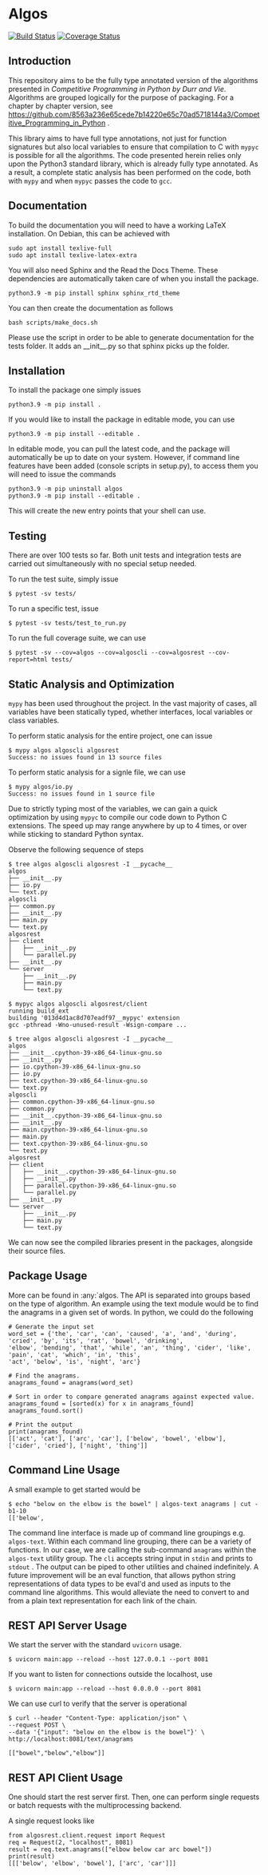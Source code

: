 Algos
=====

[![Build Status](https://travis-ci.com/8563a236e65cede7b14220e65c70ad5718144a3/algos.svg?branch=master)](https://travis-ci.com/8563a236e65cede7b14220e65c70ad5718144a3/algos)
[![Coverage Status](https://coveralls.io/repos/github/8563a236e65cede7b14220e65c70ad5718144a3/algos/badge.svg)](https://coveralls.io/github/8563a236e65cede7b14220e65c70ad5718144a3/algos)

Introduction
------------

This repository aims to be the fully type annotated version of the algorithms presented in 
*Competitive Programming in Python by Durr and Vie*. Algorithms are grouped logically for the purpose of packaging.
For a chapter by chapter version, see 
https://github.com/8563a236e65cede7b14220e65c70ad5718144a3/Competitive_Programming_in_Python .

This library aims to have full type annotations, not just for function signatures but also local variables to ensure
that compilation to C with `mypyc` is possible for all the algorithms. The code presented herein relies only upon the
Python3 standard library, which is already fully type annotated. As a result, a complete static analysis has been 
performed on the code, both with `mypy` and when `mypyc` passes the code to `gcc`.

Documentation
-------------

To build the documentation you will need to have a working LaTeX installation. On Debian, this can be
achieved with

    sudo apt install texlive-full
    sudo apt install texlive-latex-extra

You will also need Sphinx and the Read the Docs Theme. These dependencies are automatically taken care of when you 
install the package.

    python3.9 -m pip install sphinx sphinx_rtd_theme

You can then create the documentation as follows

    bash scripts/make_docs.sh

Please use the script in order to be able to generate documentation for the tests folder. It adds an \_\_init\_\_.py
so that sphinx picks up the folder.

Installation
------------

To install the package one simply issues

    python3.9 -m pip install .

If you would like to install the package in editable mode, you can use

    python3.9 -m pip install --editable .

In editable mode, you can pull the latest code, and the package will automatically be up to date on your system. 
However, if command line features have been added (console scripts in setup.py), to access them you will need to issue
the commands

    python3.9 -m pip uninstall algos
    python3.9 -m pip install --editable .

This will create the new entry points that your shell can use.

Testing
-------

There are over 100 tests so far. Both unit tests and integration tests are carried out simultaneously with
no special setup needed.

To run the test suite, simply issue

    $ pytest -sv tests/

To run a specific test, issue

    $ pytest -sv tests/test_to_run.py

To run the full coverage suite, we can use

    $ pytest -sv --cov=algos --cov=algoscli --cov=algosrest --cov-report=html tests/

Static Analysis and Optimization
--------------------------------

``mypy`` has been used throughout the project. In the vast majority of cases, all variables have been statically
typed, whether interfaces, local variables or class variables.

To perform static analysis for the entire project, one can issue

    $ mypy algos algoscli algosrest
    Success: no issues found in 13 source files

To perform static analysis for a signle file, we can use

    $ mypy algos/io.py
    Success: no issues found in 1 source file

Due to strictly typing most of the variables, we can gain a quick optimization by using `mypyc` to compile our
code down to Python C extensions. The speed up may range anywhere by up to 4 times, or over while sticking to
standard Python syntax.

Observe the following sequence of steps

    $ tree algos algoscli algosrest -I __pycache__
    algos
    ├── __init__.py
    ├── io.py
    └── text.py
    algoscli
    ├── common.py
    ├── __init__.py
    ├── main.py
    └── text.py
    algosrest
    ├── client
    │   ├── __init__.py
    │   └── parallel.py
    ├── __init__.py
    └── server
        ├── __init__.py
        ├── main.py
        └── text.py
    
    $ mypyc algos algoscli algosrest/client
    running build_ext
    building '013d4d1ac8d707eadf97__mypyc' extension
    gcc -pthread -Wno-unused-result -Wsign-compare ...
    
    $ tree algos algoscli algosrest -I __pycache__
    algos
    ├── __init__.cpython-39-x86_64-linux-gnu.so
    ├── __init__.py
    ├── io.cpython-39-x86_64-linux-gnu.so
    ├── io.py
    ├── text.cpython-39-x86_64-linux-gnu.so
    └── text.py
    algoscli
    ├── common.cpython-39-x86_64-linux-gnu.so
    ├── common.py
    ├── __init__.cpython-39-x86_64-linux-gnu.so
    ├── __init__.py
    ├── main.cpython-39-x86_64-linux-gnu.so
    ├── main.py
    ├── text.cpython-39-x86_64-linux-gnu.so
    └── text.py
    algosrest
    ├── client
    │   ├── __init__.cpython-39-x86_64-linux-gnu.so
    │   ├── __init__.py
    │   ├── parallel.cpython-39-x86_64-linux-gnu.so
    │   └── parallel.py
    ├── __init__.py
    └── server
        ├── __init__.py
        ├── main.py
        └── text.py

We can now see the compiled libraries present in the packages, alongside their source files.

Package Usage
-------------

More can be found in :any:`algos. The API is separated into groups based on the type of algorithm. An example using the
text module would be to find the anagrams in a given set of words. In python, we could do the following

    # Generate the input set
    word_set = {'the', 'car', 'can', 'caused', 'a', 'and', 'during', 'cried', 'by', 'its', 'rat', 'bowel', 'drinking',
    'elbow', 'bending', 'that', 'while', 'an', 'thing', 'cider', 'like', 'pain', 'cat', 'which', 'in', 'this',
    'act', 'below', 'is', 'night', 'arc'}

    # Find the anagrams.
    anagrams_found = anagrams(word_set)

    # Sort in order to compare generated anagrams against expected value.
    anagrams_found = [sorted(x) for x in anagrams_found]
    anagrams_found.sort()

    # Print the output
    print(anagrams_found)
    [['act', 'cat'], ['arc', 'car'], ['below', 'bowel', 'elbow'], ['cider', 'cried'], ['night', 'thing']]

Command Line Usage
------------------

A small example to get started would be

    $ echo "below on the elbow is the bowel" | algos-text anagrams | cut -b1-10
    [['below',

The command line interface is made up of command line groupings e.g. ``algos-text``. Within each command line grouping,
there can be a variety of functions. In our case, we are calling the sub-command ``anagrams`` within the ``algos-text``
utility group. The `cli` accepts string input in ``stdin`` and prints to ``stdout`` . The output can be piped
to other utilities and chained indefinitely. A future improvement will be an eval function, that allows python string
representations of data types to be eval'd and used as inputs to the command line algorithms. This would alleviate the
need to convert to and from a plain text representation for each link of the chain.

REST API Server Usage
---------------------

We start the server with the standard ``uvicorn`` usage.

    $ uvicorn main:app --reload --host 127.0.0.1 --port 8081

If you want to listen for connections outside the localhost, use

    $ uvicorn main:app --reload --host 0.0.0.0 --port 8081

We can use curl to verify that the server is operational

    $ curl --header "Content-Type: application/json" \
    --request POST \
    --data '{"input": "below on the elbow is the bowel"}' \
    http://localhost:8081/text/anagrams
    
    [["bowel","below","elbow"]]

REST API Client Usage
---------------------

One should start the rest server first. Then, one can perform single requests or batch requests with the multiprocessing
backend.

A single request looks like

    from algosrest.client.request import Request
    req = Request(2, "localhost", 8081)
    result = req.text.anagrams(["elbow below car arc bowel"])
    print(result)
    [[['below', 'elbow', 'bowel'], ['arc', 'car']]]